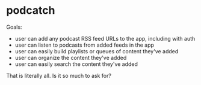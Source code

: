 # podcatch

Goals:

- user can add any podcast RSS feed URLs to the app, including with auth
- user can listen to podcasts from added feeds in the app
- user can easily build playlists or queues of content they've added
- user can organize the content they've added
- user can easily search the content they've added

That is literally all. Is it so much to ask for?
